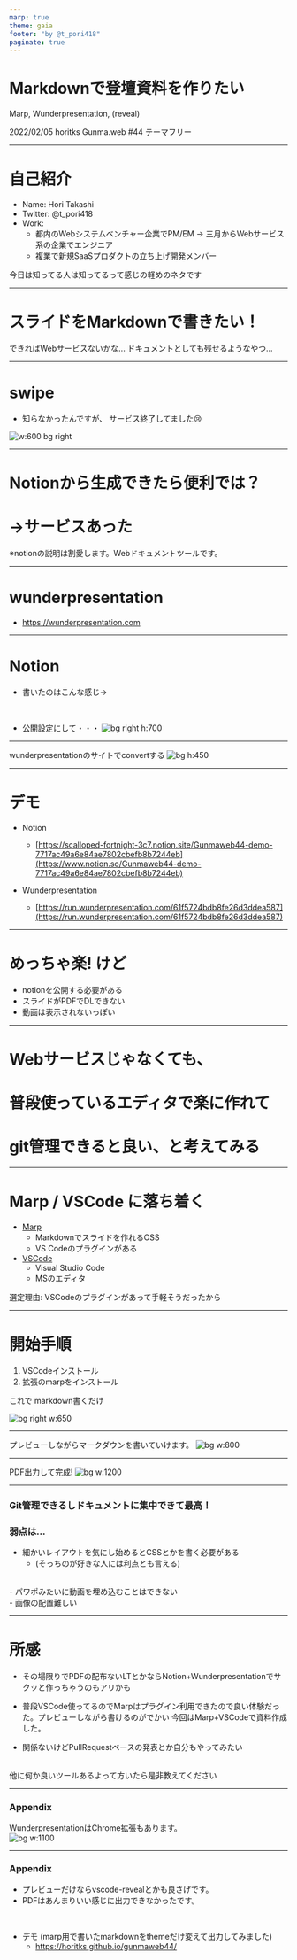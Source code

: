 ```yaml
---
marp: true
theme: gaia
footer: "by @t_pori418"
paginate: true
---
```


<!-- _class: lead -->
# Markdownで登壇資料を作りたい

Marp, Wunderpresentation, (reveal)

2022/02/05 horitks
Gunma.web #44 テーマフリー

---

# 自己紹介

- Name: Hori Takashi
- Twitter: @t_pori418
- Work:
  - 都内のWebシステムベンチャー企業でPM/EM
   → 三月からWebサービス系の企業でエンジニア
  - 複業で新規SaaSプロダクトの立ち上げ開発メンバー

今日は知ってる人は知ってるって感じの軽めのネタです

---

<!-- _class: lead -->
# スライドをMarkdownで書きたい！

できればWebサービスないかな...
ドキュメントとしても残せるようなやつ...

---

# swipe

- 知らなかったんですが、
サービス終了してました😢

![w:600 bg right](images/swipe.png)

---

<!-- _class: lead -->
# Notionから生成できたら便利では？

# →サービスあった

※notionの説明は割愛します。Webドキュメントツールです。

---

# wunderpresentation

- <https://wunderpresentation.com>

---

# Notion

- 書いたのはこんな感じ→

<br>

- 公開設定にして・・・
![bg right h:700](images/notion.png)

---

wunderpresentationのサイトでconvertする
![bg h:450](images/wunderpresentation.png)

---

# デモ

- Notion
  - [https://scalloped-fortnight-3c7.notion.site/Gunmaweb44-demo-7717ac49a6e84ae7802cbefb8b7244eb](https://www.notion.so/Gunmaweb44-demo-7717ac49a6e84ae7802cbefb8b7244eb)

- Wunderpresentation
  - [https://run.wunderpresentation.com/61f5724bdb8fe26d3ddea587](https://run.wunderpresentation.com/61f5724bdb8fe26d3ddea587)

---

# めっちゃ楽! けど

- notionを公開する必要がある
- スライドがPDFでDLできない
- 動画は表示されないっぽい

---

<!-- _class: lead -->
# Webサービスじゃなくても、

# 普段使っているエディタで楽に作れて

# git管理できると良い、と考えてみる

---

# Marp / VSCode に落ち着く
- [Marp](https://marp.app/)
  - Markdownでスライドを作れるOSS
  - VS Codeのプラグインがある
- [VSCode](https://azure.microsoft.com/ja-jp/products/visual-studio-code/)
  - Visual Studio Code
  - MSのエディタ

選定理由: VSCodeのプラグインがあって手軽そうだったから

---

# 開始手順
1. VSCodeインストール
2. 拡張のmarpをインストール


  これで markdown書くだけ

![bg right w:650](images/marp_vscode.png)

---

プレビューしながらマークダウンを書いていけます。
![bg w:800](images/vscode_screenshot.png)

---

PDF出力して完成!
![bg w:1200](images/export_marp.png)

---

### Git管理できるしドキュメントに集中できて最高！
### 弱点は...

- 細かいレイアウトを気にし始めるとCSSとかを書く必要がある
  - (そっちのが好きな人には利点とも言える)
<br>
- パワポみたいに動画を埋め込むことはできない
<br>
- 画像の配置難しい

---

# 所感

- その場限りでPDFの配布ないLTとかならNotion+Wunderpresentationでサクッと作っちゃうのもアリかも

- 普段VSCode使ってるのでMarpはプラグイン利用できたので良い体験だった。プレビューしながら書けるのがでかい
今回はMarp+VSCodeで資料作成した。

- 関係ないけどPullRequestベースの発表とか自分もやってみたい

<br>
他に何か良いツールあるよって方いたら是非教えてください

---

### Appendix
WunderpresentationはChrome拡張もあります。
<br>
![bg w:1100](images/notion_slides_by_wunderpresentation.png)

---

### Appendix

- プレビューだけならvscode-revealとかも良さげです。
- PDFはあんまりいい感じに出力できなかったです。

<br>

- デモ
  (marp用で書いたmarkdownをthemeだけ変えて出力してみました)
  - https://horitks.github.io/gunmaweb44/
